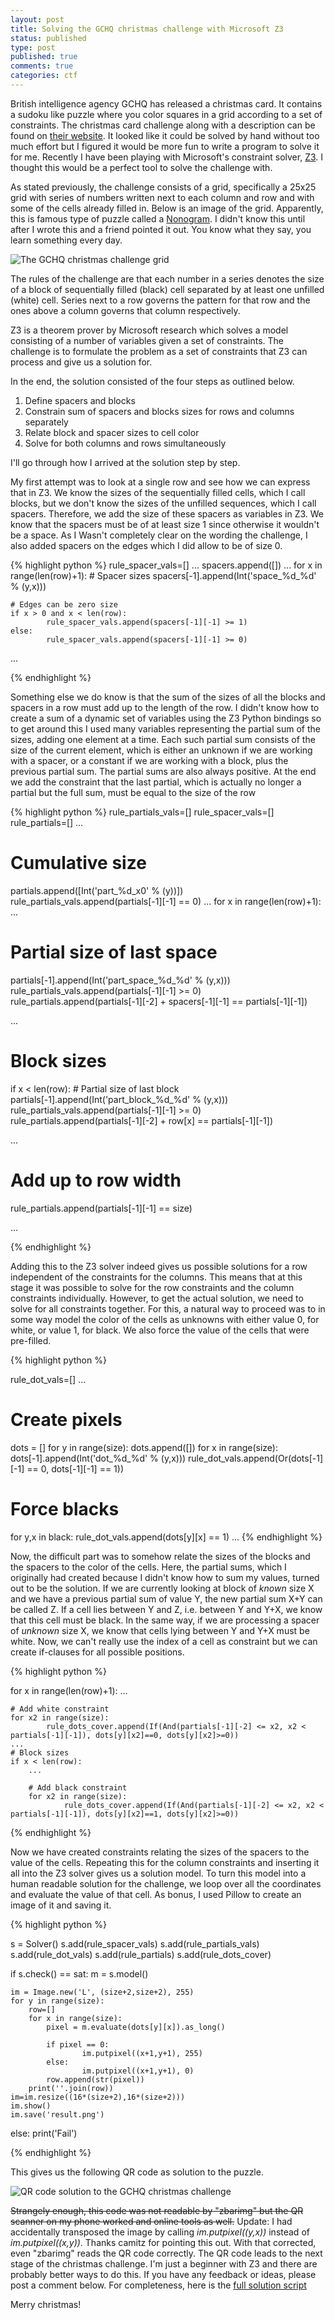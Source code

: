 ```yaml
---
layout: post
title: Solving the GCHQ christmas challenge with Microsoft Z3
status: published
type: post
published: true
comments: true
categories: ctf
---
```


British intelligence agency GCHQ has released a christmas card.
It contains a sudoku like puzzle where you color squares in a grid according to a set of constraints.
The christmas card challenge along with a description can be found on [their website](http://www.gchq.gov.uk/press_and_media/news_and_features/Pages/Directors-Christmas-puzzle-2015.aspx).
It looked like it could be solved by hand without too much effort but I figured it would be more fun to write a program to solve it for me.
Recently I have been playing with Microsoft's constraint solver, [Z3](https://github.com/Z3Prover/z3). I thought this would be a perfect tool to solve the challenge with.
 
As stated previously, the challenge consists of a grid, specifically a 25x25 grid with series of numbers written next to each column and row and with some of the cells already filled in.
Below is an image of the grid. Apparently, this is famous type of puzzle called a [Nonogram](https://en.wikipedia.org/wiki/Nonogram). I didn't know this until after I wrote this and a friend pointed it out.
You know what they say, you learn something every day.

![The GCHQ christmas challenge grid](/assets/images/ctf/gchq_christmas_card.jpg)

The rules of the challenge are that each number in a series denotes the size of a block of sequentially filled (black) cell separated by at least one unfilled (white) cell.
Series next to a row governs the pattern for that row and the ones above a column governs that column respectively.

Z3 is a theorem prover by Microsoft research which solves a model consisting of a number of variables given a set of constraints.
The challenge is to formulate the problem as a set of constraints that Z3 can process and give us a solution for.

In the end, the solution consisted of the four steps as outlined below.

1. Define spacers and blocks
2. Constrain sum of spacers and blocks sizes for rows and columns separately
3. Relate block and spacer sizes to cell color
4. Solve for both columns and rows simultaneously

I'll go through how I arrived at the solution step by step. 

My first attempt was to look at a single row and see how we can express that in Z3.
We know the sizes of the sequentially filled cells, which I call blocks, but we don't know the sizes of the unfilled sequences, which I call spacers.
Therefore, we add the size of these spacers as variables in Z3. We know that the spacers must be of at least size 1 since otherwise it wouldn't be a space.
As I Wasn't completely clear on the wording the challenge, I also added spacers on the edges which I did allow to be of size 0.

{% highlight python %}
rule_spacer_vals=[]
...
spacers.append([])
...
for x in range(len(row)+1):
    # Spacer sizes
    spacers[-1].append(Int('space_%d_%d' % (y,x)))

    # Edges can be zero size
    if x > 0 and x < len(row):
            rule_spacer_vals.append(spacers[-1][-1] >= 1)
    else:
            rule_spacer_vals.append(spacers[-1][-1] >= 0)
...

{% endhighlight %}

Something else we do know is that the sum of the sizes of all the blocks and spacers in a row must add up to the length of the row.
I didn't know how to create a sum of a dynamic set of variables using the Z3 Python bindings so to get around this I used many variables representing the partial sum of the sizes, adding one element at a time.
Each such partial sum consists of the size of the current element, which is either an unknown if we are working with a spacer, or a constant if we are working with a block, plus the previous partial sum.
The partial sums are also always positive. At the end we add the constraint that the last partial, which is actually no longer a partial but the full sum, must be equal to the size of the row

{% highlight python %}
rule_partials_vals=[]
rule_spacer_vals=[]
rule_partials=[]
...
# Cumulative size
partials.append([Int('part_%d_x0' % (y))])
rule_partials_vals.append(partials[-1][-1] == 0)
...
for x in range(len(row)+1):
   ...
   # Partial size of last space
   partials[-1].append(Int('part_space_%d_%d' % (y,x)))
   rule_partials_vals.append(partials[-1][-1] >= 0)
   rule_partials.append(partials[-1][-2] + spacers[-1][-1] == partials[-1][-1])
   
   ...
   
   # Block sizes
   if x < len(row):
       # Partial size of last block
       partials[-1].append(Int('part_block_%d_%d' % (y,x)))
       rule_partials_vals.append(partials[-1][-1] >= 0)
       rule_partials.append(partials[-1][-2] + row[x] == partials[-1][-1])
   
   ...

# Add up to row width
rule_partials.append(partials[-1][-1] == size)

...

{% endhighlight %}

Adding this to the Z3 solver indeed gives us possible solutions for a row independent of the constraints for the columns.
This means that at this stage it was possible to solve for the row constraints and the column constraints individually.
However, to get the actual solution, we need to solve for all constraints together.
For this, a natural way to proceed was to in some way model the color of the cells as unknowns with either value 0, for white, or value 1, for black.
We also force the value of the cells that were pre-filled.

{% highlight python %}

rule_dot_vals=[]
...
# Create pixels
dots = []
for y in range(size):
    dots.append([])
    for x in range(size):
        dots[-1].append(Int('dot_%d_%d' % (y,x)))
        rule_dot_vals.append(Or(dots[-1][-1] == 0, dots[-1][-1] == 1))
 
# Force blacks
for y,x in black:
    rule_dot_vals.append(dots[y][x] == 1)
...
{% endhighlight %}

Now, the difficult part was to somehow relate the sizes of the blocks and the spacers to the color of the cells.
Here, the partial sums, which I originally had created because I didn't know how to sum my values, turned out to be the solution.
If we are currently looking at block of _known_ size X and we have a previous partial sum of value Y, the new partial sum X+Y can be called Z.
If a cell lies between Y and Z, i.e. between Y and Y+X, we know that this cell must be black.
In the same way, if we are processing a spacer of _unknown_ size X, we know that cells lying between Y and Y+X must be white.
Now, we can't really use the index of a cell as constraint but we can create if-clauses for all possible positions.

{% highlight python %}

for x in range(len(row)+1):
    ...

    # Add white constraint
    for x2 in range(size):
            rule_dots_cover.append(If(And(partials[-1][-2] <= x2, x2 < partials[-1][-1]), dots[y][x2]==0, dots[y][x2]>=0))
    ...
    # Block sizes
    if x < len(row):
        ...           

        # Add black constraint
        for x2 in range(size):
                rule_dots_cover.append(If(And(partials[-1][-2] <= x2, x2 < partials[-1][-1]), dots[y][x2]==1, dots[y][x2]>=0))

{% endhighlight %}

Now we have created constraints relating the sizes of the spacers to the value of the cells. 
Repeating this for the column constraints and inserting it all into the Z3 solver gives us a solution model.
To turn this model into a human readable solution for the challenge, we loop over all the coordinates and evaluate the value of that cell.
As bonus, I used Pillow to create an image of it and saving it.

{% highlight python %}

s = Solver()
s.add(rule_spacer_vals)
s.add(rule_partials_vals)
s.add(rule_dot_vals)
s.add(rule_partials)
s.add(rule_dots_cover)

if s.check() == sat:
    m = s.model()

    im = Image.new('L', (size+2,size+2), 255)
    for y in range(size):
        row=[]
        for x in range(size):
            pixel = m.evaluate(dots[y][x]).as_long()

            if pixel == 0:
                    im.putpixel((x+1,y+1), 255)
            else:
                    im.putpixel((x+1,y+1), 0)
            row.append(str(pixel))
        print(''.join(row))
    im=im.resize((16*(size+2),16*(size+2)))
    im.show()
    im.save('result.png')
else:
    print('Fail')

{% endhighlight %}

This gives us the following QR code as solution to the puzzle.

![QR code solution to the GCHQ christmas challenge](/assets/images/ctf/gchq_christmas_solution.png)

~~Strangely enough, this code was not readable by "zbarimg" but the QR scanner on my phone worked and online tools as well.~~
Update: I had accidentally transposed the image by calling _im.putpixel((y,x))_ instead of _im.putpixel((x,y))_. Thanks camitz for pointing this out. With that corrected, even "zbarimg" reads the QR code correctly.
The QR code leads to the next stage of the christmas challenge.
I'm just a beginner with Z3 and there are probably better ways to do this.
If you have any feedback or ideas, please post a comment below. For completeness, here is the [full solution script](/assets/other/gchq_christmas_code.py)
 
Merry christmas!

